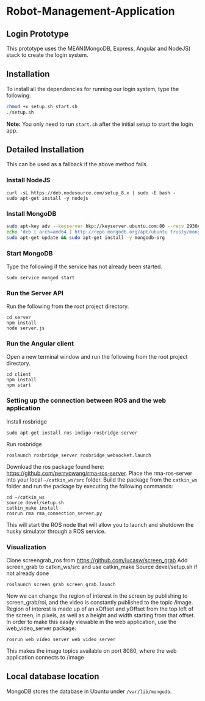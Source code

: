 # Robot-Management-Application
## Login Prototype
This prototype uses the MEAN(MongoDB, Express, Angular and NodeJS) stack to create the login system.
## Installation
To install all the dependencies for running our login system, type the following:
```bash
chmod +x setup.sh start.sh
./setup.sh
```
**Note:** You only need to run `start.sh` after the initial setup to start the login app.
## Detailed Installation
This can be used as a fallback if the above method fails.
### Install NodeJS
```
curl -sL https://deb.nodesource.com/setup_8.x | sudo -E bash -
sudo apt-get install -y nodejs
```
### Install MongoDB
```bash
sudo apt-key adv --keyserver hkp://keyserver.ubuntu.com:80 --recv 2930ADAE8CAF5059EE73BB4B58712A2291FA4AD5
echo "deb [ arch=amd64 ] http://repo.mongodb.org/apt/ubuntu trusty/mongodb-org/testing multiverse" | sudo tee /etc/apt/sources.list.d/mongodb-org-3.6.list
sudo apt-get update && sudo apt-get install -y mongodb-org
```
### Start MongoDB
Type the following if the service has not already been started.
```
sudo service mongod start
```
### Run the Server API
Run the following from the root project directory.
```
cd server
npm install
node server.js
```
### Run the Angular client
Open a new terminal window and run the following from the root project directory.
```
cd client
npm install
npm start
```
### Setting up the connection between ROS and the web application
Install rosbridge
```
sudo apt-get install ros-indigo-rosbridge-server
```
Run rosbridge
```
roslaunch rosbridge_server rosbridge_websocket.launch
```
Download the ros package found here: https://github.com/perrypwang/rma-ros-server.
Place the rma-ros-server into your local `~/catkin_ws/src` folder. 
Build the package from the `catkin_ws` folder and run the package by executing the following commands:
```
cd ~/catkin_ws
source devel/setup.sh
catkin_make install
rosrun rma rma_connection_server.py
```
This will start the ROS node that will allow you to launch and shutdown the husky simulator through a ROS service. 
### Visualization
Clone screengrab_ros from https://github.com/lucasw/screen_grab
Add screen_grab to catkin_ws/src and use catkin_make
Source devel/setup.sh if not already done
```
roslaunch screen_grab screen_grab.launch
```
Now we can change the region of interest in the screen by publishing to screen_grab/roi, and the video is constantly published to the topic /image.
Region of interest is made up of an xOffset and yOffset from the top left of the screen, in pixels, as well as a height and width starting from that offset.
In order to make this easily viewable in the web application, use the web_video_server package:
```
rosrun web_video_server web_video_server
```
This makes the image topics available on port 8080, where the web application connects to /image
## Local database location
MongoDB stores the database in Ubuntu under `/var/lib/mongodb`.
